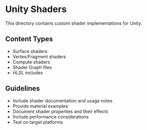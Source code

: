 # Unity Shaders

This directory contains custom shader implementations for Unity.

## Content Types
- Surface shaders
- Vertex/Fragment shaders
- Compute shaders
- Shader Graph files
- HLSL includes

## Guidelines
- Include shader documentation and usage notes
- Provide material examples
- Document shader properties and their effects
- Include performance considerations
- Test on target platforms
